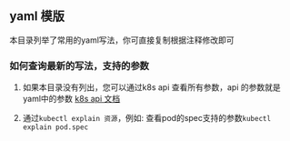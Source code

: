 ## yaml 模版
本目录列举了常用的yaml写法，你可直接复制根据注释修改即可

### 如何查询最新的写法，支持的参数
1. 如果本目录没有列出，您可以通过k8s api 查看所有参数，api 的参数就是yaml中的参数 [k8s api 文档](https://kubernetes.io/docs/reference/generated/kubernetes-api/v1.12/#-strong-api-overview-strong-)

2. 通过`kubectl explain 资源`，例如: 查看pod的spec支持的参数`kubectl explain pod.spec`


